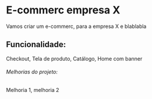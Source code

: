 # E-commerc empresa X

Vamos criar um e-commerc, para a empresa X e blablabla

## Funcionalidade:

Checkout, Tela de produto, Catálogo, Home com banner

###### Melhorias do projeto:

Melhoria 1, melhoria 2